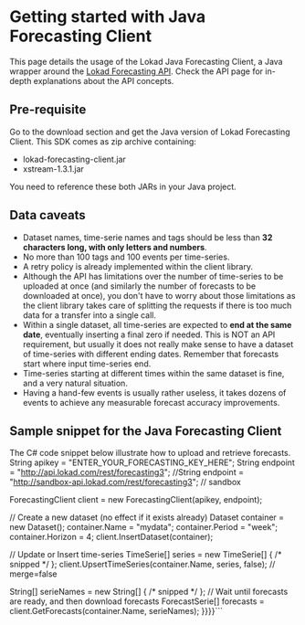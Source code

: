 # Getting started with Java Forecasting Client #

This page details the usage of the Lokad Java Forecasting Client, a Java wrapper around the [Lokad Forecasting API](http://www.lokad.com/programmers-guide-forecasting-api-v3.ashx). Check the API page for in-depth explanations about the API concepts.

## Pre-requisite ##

Go to the download section and get the Java version of Lokad Forecasting Client. This SDK comes as zip archive containing:

  * lokad-forecasting-client.jar
  * xstream-1.3.1.jar

You need to reference these both JARs in your Java project.

## Data caveats ##

  * Dataset names, time-serie names and tags should be less than **32 characters long, with only letters and numbers**.
  * No more than 100 tags and 100 events per time-series.
  * A retry policy is already implemented within the client library.
  * Although the API has limitations over the number of time-series to be uploaded at once (and similarly the number of forecasts to be downloaded at once), you don't have to worry about those limitations as the client library takes care of splitting the requests if there is too much data for a transfer into a single call.
  * Within a single dataset, all time-series are expected to **end at the same date**, eventually inserting a final zero if needed. This is NOT an API requirement, but usually it does not really make sense to have a dataset of time-series with different ending dates. Remember that forecasts start where input time-series end.
  * Time-series starting at different times within the same dataset is fine, and a very natural situation.
  * Having a hand-few events is usually rather useless, it takes dozens of events to achieve any measurable forecast accuracy improvements.

## Sample snippet for the Java Forecasting Client ##

The C# code snippet below illustrate how to upload and retrieve forecasts.
String apikey = "ENTER_YOUR_FORECASTING_KEY_HERE";
String endpoint = "http://api.lokad.com/rest/forecasting3";
//String endpoint = "http://sandbox-api.lokad.com/rest/forecasting3"; // sandbox

ForecastingClient client = new ForecastingClient(apikey, endpoint);

// Create a new dataset (no effect if it exists already)
Dataset container = new Dataset();
container.Name = "mydata";
container.Period = "week";
container.Horizon = 4;
client.InsertDataset(container); 

// Update or Insert time-series
TimeSerie[] series = new TimeSerie[] { /* snipped */ };
client.UpsertTimeSeries(container.Name, series, false); // merge=false

String[] serieNames = new String[] { /* snipped */ };
// Wait until forecasts are ready, and then download forecasts
ForecastSerie[] forecasts = client.GetForecasts(container.Name, serieNames); }}}}```